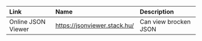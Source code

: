 
| Link    | Name | Description |
| :-------- | :------- | :------- |
| Online JSON Viewer  | https://jsonviewer.stack.hu/    |Can view brocken JSON|
